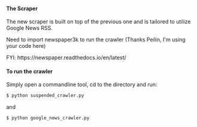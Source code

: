 
#### The Scraper
The new scraper is built on top of the previous one and is tailored to utilize Google News RSS. 
<p> Need to import newspaper3k to run the crawler (Thanks Peilin, I'm using your code here)</p> 
<p> FYI: https://newspaper.readthedocs.io/en/latest/ </p>

#### To run the crawler
Simply open a commandline tool, cd to the directory and run:
```bash 
$ python suspended_crawler.py
```
and 
```bash 
$ python google_news_crawler.py
```
